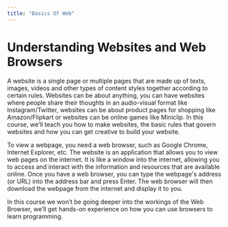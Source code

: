 ```yaml
---
title: "Basics Of Web"
---
```


# Understanding Websites and Web Browsers

A website is a single page or multiple pages that are made up of texts, images, videos and other types of content styles together according to certain rules. Websites can be about anything, you can have websites where people share their thoughts in an audio-visual format like Instagram/Twitter, websites can be about product pages for shopping like Amazon/Flipkart or websites can be online games like Miniclip. In this course, we'll teach you how to make websites, the basic rules that govern websites and how you can get creative to build your website.

To view a webpage, you need a web browser, such as Google Chrome, Internet Explorer, etc. The website is an application that allows you to view web pages on the internet. It is like a window into the internet, allowing you to access and interact with the information and resources that are available online. Once you have a web browser, you can type the webpage's address (or URL) into the address bar and press Enter. The web browser will then download the webpage from the internet and display it to you.

In this course we won’t be going deeper into the workings of the Web Browser, we’ll get hands-on experience on how you can use browsers to learn programming.


